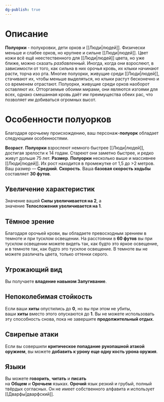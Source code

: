 ```yaml
---
dg-publish: true
---
```

# Описание

**Полуорки** - полукровки, дети орков и [[Люди|людей]]. Физически меньше и слабее орков, но крупнее и сильне [[Люди|людей]]. Цвет кожи всё ещё неестественного для [[Люди|людей]] цвета, но уже ближе, можно сказать _разбавленный_. Иногда, когда они взрослеют, в зависимости от того, как сильна в них орочья кровь, их клыки начинают расти, торча изо рта. Многие полуорки, живущие среди [[Люди|людей]], стачивают их, чтобы меньше выделяться, но клыки растут бесконечно и со временем отрастают. Полуорки, живущие среди орков наоборот оставляют их. Отторгаемые обоими мирами, они являются изгоями для всех, однако смешанная кровь даёт им преимущества обеих рас, что позволяет им добиваться огромных высот.

# Особенности полуорков

Благодаря орочьему происхождению, ваш персонаж-**полуорк** обладает следующими особенностями.

**Возраст**. **Полуорки** взрослеют немного быстрее [[Люди|людей]], достигая зрелости к 14 годам. Стареют они заметно быстрее, и редко живут дольше 75 лет.
**Размер**. **Полуорки** несколько выше и массивнее [[Люди|людей]]. Их рост находится в промежутке от 1,5 до >2 метров. Ваш размер — **Средний**.
**Скорость**. Ваша **базовая скорость ходьбы** составляет **30 футов**.

## Увеличение характеристик

Значение вашей **Силы увеличивается на 2**, а значение **Телосложения увеличивается на 1**.

## Тёмное зрение

Благодаря орочьей крови, вы обладаете превосходным зрением в темноте и при тусклом освещении. На расстоянии в **60 футов** вы при тусклом освещении можете видеть так, как будто это яркое освещение, и в темноте так, как будто это тусклое освещение. В темноте вы не можете различать цвета, только оттенки серого.

## Угрожающий вид

Вы получаете **владение навыком Запугивание**.

## Непоколебимая стойкость

Если ваши **хиты** опустились до **0**, но вы при этом не убиты, ваши **хиты** вместо этого опускаются до **1**. Вы не можете использовать эту способность снова, пока не завершите **продолжительный отдых**.

## Свирепые атаки

Если вы совершили **критическое попадание** **рукопашной атакой оружием**, вы можете **добавить к урону еще одну кость урона оружия**.

## Языки

Вы можете **говорить**, **читать** и **писать** на **Общем** и **Орочьем** языках. **Орочий** язык резкий и грубый, полный твёрдых согласных. Он не имеет собственного алфавита и использует [[Дварфы|дварфский]].